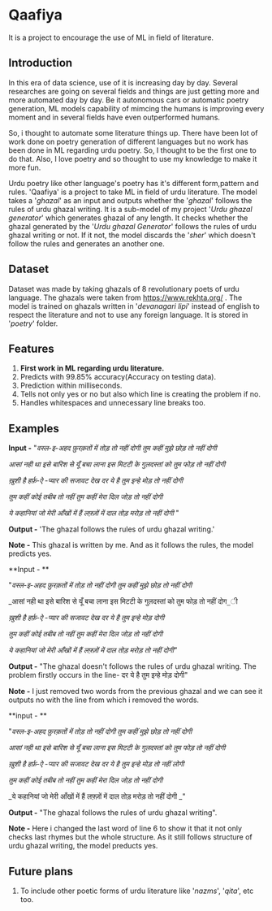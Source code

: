 # Qaafiya
It is a project to encourage the use of ML in field of literature.

## Introduction

In this era of data science, use of it is increasing day by day. Several researches are going on several fields and things are just getting more and more automated day by day. Be it autonomous cars or automatic poetry generation, ML models capability of mimcing the humans is improving every moment and in several fields have even outperformed humans.

So, i thought to automate some literature things up. There have been lot of work done on poetry generation of different languages but no work has been done in ML regarding urdu poetry. So, I thought to be the first one to do that. Also, I love poetry and so thought to use my knowledge to make it more fun.

Urdu poetry like other language's poetry has it's different form,pattern and rules. 'Qaafiya' is a project to take ML in field of urdu literature. The model takes a '_ghazal_' as an input and outputs whether the '_ghazal_' follows the rules of urdu ghazal writing. It is a sub-model of my project '_Urdu ghazal generator_' which generates ghazal of any length. It checks whether the ghazal generated by the '_Urdu ghazal Generator_' follows the rules of urdu ghazal writing or not. If it not, the model discards the '_sher_' which doesn't follow the rules and generates an another one.

## Dataset

Dataset was made by taking ghazals of 8 revolutionary poets of urdu language. The ghazals were taken from https://www.rekhta.org/ . The model is trained on ghazals written in '_devanagari lipi_' instead of english to respect the literature and not to use any foreign language. It is stored in '_poetry_' folder.

## Features

1. **First work in ML regarding urdu literature.**
2. Predicts with 99.85% accuracy(Accuracy on testing data).
3. Prediction within milliseconds.
4. Tells not only yes or no but also which line is creating the problem if no.
5. Handles whitespaces and unnecessary line breaks too.

## Examples

**Input -** 
"_वस्ल-इ-अहद  फ़ुरक़तों में तोड़ तो नहीं दोगी
तुम कहीं मुझे छोड़ तो नहीं दोगी_

_आसां नही था इसे बारिश से यूँ बचा लाना 
इस मिटटी के गुलदस्तां को तुम फोड़ तो नहीं दोगी_

_ख़ुशी है हर्फ़-ऐ -प्यार की सजावट देख 
दर ये है तुम इन्हे मोड़ तो नहीं दोगी_

_तुम कहीं कोई तबीब तो नहीं 
तुम कहीं मेरा दिल जोड़ तो नहीं दोगी_

_ये कहानियां जो मेरी आँखों में हैं
लफ़्ज़ों में दाल तोड़ मरोड़ तो नहीं दोगी_ "

**Output -** 'The ghazal follows the rules of urdu ghazal writing.'

**Note -** This ghazal is written by me. And as it follows the rules, the model predicts yes.

**Input - **

"_वस्ल-इ-अहद  फ़ुरक़तों में तोड़ तो नहीं दोगी
तुम कहीं मुझे छोड़ तो नहीं दोगी_

_आसां नही था इसे बारिश से यूँ बचा लाना 
इस मिटटी के गुलदस्तां को तुम फोड़ तो नहीं दोग_ी

_ख़ुशी है हर्फ़-ऐ -प्यार की सजावट देख 
दर ये है तुम इन्हे मोड़ दोगी_

_तुम कहीं कोई तबीब तो नहीं 
तुम कहीं मेरा दिल जोड़ तो नहीं दोगी_

_ये कहानियां जो मेरी आँखों में हैं
लफ़्ज़ों में दाल तोड़ मरोड़ तो नहीं दोगी"_

**Output -** "The ghazal doesn't follows the rules of urdu ghazal writing. The problem firstly occurs in the line- दर ये है तुम इन्हे मोड़ दोगी"

**Note -** I just removed two words from the previous ghazal and we can see it outputs no with the line from which i removed the words.

**input - **

"_वस्ल-इ-अहद  फ़ुरक़तों में तोड़ तो नहीं दोगी
तुम कहीं मुझे छोड़ तो नहीं दोगी_

_आसां नही था इसे बारिश से यूँ बचा लाना 
इस मिटटी के गुलदस्तां को तुम फोड़ तो नहीं दोगी_

_ख़ुशी है हर्फ़-ऐ -प्यार की सजावट देख 
दर ये है तुम इन्हे मोड़ तो नहीं लोगी_ 

_तुम कहीं कोई तबीब तो नहीं 
तुम कहीं मेरा दिल जोड़ तो नहीं दोगी_

_ये कहानियां जो मेरी आँखों में हैं
लफ़्ज़ों में दाल तोड़ मरोड़ तो नहीं दोगी _"

**Output -** "The ghazal follows the rules of urdu ghazal writing".

**Note -** Here i changed the last word of line 6 to show it that it not only checks last rhymes but the whole structure. As it still follows structure of urdu ghazal writing, the model preducts yes.

## Future plans

1. To include other poetic forms of urdu literature like '_nazms_', '_qita_', etc too.
